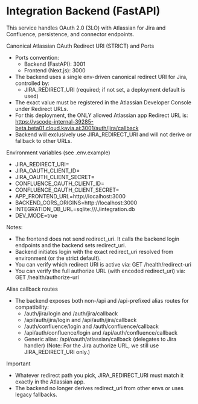 # Integration Backend (FastAPI)

This service handles OAuth 2.0 (3LO) with Atlassian for Jira and Confluence, persistence, and connector endpoints.

Canonical Atlassian OAuth Redirect URI (STRICT) and Ports
- Ports convention:
  - Backend (FastAPI): 3001
  - Frontend (Next.js): 3000
- The backend uses a single env-driven canonical redirect URI for Jira, controlled by:
  - JIRA_REDIRECT_URI (required; if not set, a deployment default is used)
- The exact value must be registered in the Atlassian Developer Console under Redirect URLs.
- For this deployment, the ONLY allowed Atlassian app Redirect URL is:
  https://vscode-internal-39285-beta.beta01.cloud.kavia.ai:3001/auth/jira/callback
- Backend will exclusively use JIRA_REDIRECT_URI and will not derive or fallback to other URLs.

Environment variables (see .env.example)
- JIRA_REDIRECT_URI=
- JIRA_OAUTH_CLIENT_ID=
- JIRA_OAUTH_CLIENT_SECRET=
- CONFLUENCE_OAUTH_CLIENT_ID=
- CONFLUENCE_OAUTH_CLIENT_SECRET=
- APP_FRONTEND_URL=http://localhost:3000
- BACKEND_CORS_ORIGINS=http://localhost:3000
- INTEGRATION_DB_URL=sqlite:///./integration.db
- DEV_MODE=true

Notes:
- The frontend does not send redirect_uri. It calls the backend login endpoints and the backend sets redirect_uri.
- Backend initiates login with the exact redirect_uri resolved from environment (or the strict default).
- You can verify which redirect URI is active via:
  GET /health/redirect-uri
- You can verify the full authorize URL (with encoded redirect_uri) via:
  GET /health/authorize-url

Alias callback routes
- The backend exposes both non-/api and /api-prefixed alias routes for compatibility:
  - /auth/jira/login and /auth/jira/callback
  - /api/auth/jira/login and /api/auth/jira/callback
  - /auth/confluence/login and /auth/confluence/callback
  - /api/auth/confluence/login and /api/auth/confluence/callback
  - Generic alias: /api/oauth/atlassian/callback (delegates to Jira handler)
    (Note: For the Jira authorize URL, we still use JIRA_REDIRECT_URI only.)

Important
- Whatever redirect path you pick, JIRA_REDIRECT_URI must match it exactly in the Atlassian app.
- The backend no longer derives redirect_uri from other envs or uses legacy fallbacks.
